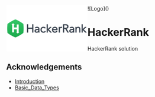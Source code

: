 <a>
  <img align="left" alt="Argha's Medium" width="220px" src="https://raw.githubusercontent.com/argha-sarkar/HackerRank/main/Images/1_UGT1Rh9xLww3JeIDR1F0RQ.png"/>
</a>
![Logo]()

    
# HackerRank

HackerRank solution 


## Acknowledgements

 - [Introduction](https://github.com/argha-sarkar/HackerRank/tree/main/Python/Introduction)
 - [Basic_Data_Types](https://https://github.com/argha-sarkar/HackerRank/tree/main/Python/Basic_Data_Types)
 
  
